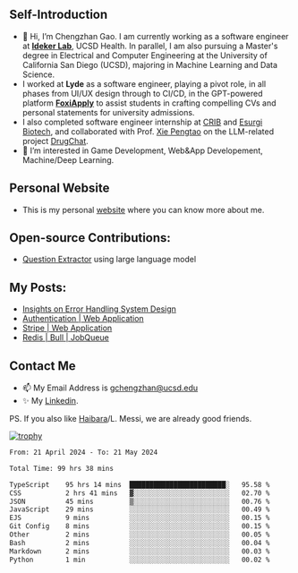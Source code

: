 ## Self-Introduction
- 👋 Hi, I’m Chengzhan Gao. I am currently working as a software engineer at **[Ideker Lab](https://idekerlab.ucsd.edu/)**, UCSD Health. In parallel, I am also pursuing a Master's degree in Electrical and Computer Engineering at the University of California San Diego (UCSD), majoring in Machine Learning and Data Science.
- I worked at **Lyde** as a software engineer, playing a pivot role, in all phases from UI/UX design through to CI/CD, in the GPT-powered platform **[FoxiApply](https://lyde.io)** to assist students in crafting compelling CVs and personal statements for university admissions.
- I also completed software engineer internship at [CRIB](https://apps.apple.com/us/app/crib-for-roommates/id6468918103?platform=iphone) and [Esurgi Biotech](https://myesurgi.com/), and collaborated with Prof. [Xie Pengtao](https://pengtaoxie.github.io/) on the LLM-related project [DrugChat](https://github.com/UCSD-AI4H/drugchat).
- 👀 I’m interested in Game Development, Web&App Developement, Machine/Deep Learning.

## Personal Website
-  This is my personal [website](https://gaochengzhan.netlify.app/) where you can know more about me.

## Open-source Contributions:
- [Question Extractor](https://github.com/nestordemeure/question_extractor) using large language model

## My Posts:
- [Insights on Error Handling System Design](https://gaochengzhan.netlify.app/post/error-handling/)
- [Authentication | Web Application](https://gaochengzhan.netlify.app/post/authentication/)
- [Stripe | Web Application](https://gaochengzhan.netlify.app/post/stripe/)
- [Redis | Bull | JobQueue](https://gaochengzhan.netlify.app/post/job-queue/)

## Contact Me
- 📫 My Email Address is gchengzhan@ucsd.edu
- ✨ My [Linkedin](https://www.linkedin.com/in/chengzhan-christoffel-gao/).

PS. If you also like [Haibara](https://www.detectiveconanworld.com/wiki/Ai_Haibara)/L. Messi, we are already good friends.

[![trophy](https://github-profile-trophy.vercel.app/?username=gaochengzhan&theme=flat&row=1&margin-w=12)](https://github.com/ryo-ma/github-profile-trophy)

<!--START_SECTION:waka-->

```txt
From: 21 April 2024 - To: 21 May 2024

Total Time: 99 hrs 38 mins

TypeScript    95 hrs 14 mins  ████████████████████████░   95.58 %
CSS           2 hrs 41 mins   ▓░░░░░░░░░░░░░░░░░░░░░░░░   02.70 %
JSON          45 mins         ▒░░░░░░░░░░░░░░░░░░░░░░░░   00.76 %
JavaScript    29 mins         ░░░░░░░░░░░░░░░░░░░░░░░░░   00.49 %
EJS           9 mins          ░░░░░░░░░░░░░░░░░░░░░░░░░   00.15 %
Git Config    8 mins          ░░░░░░░░░░░░░░░░░░░░░░░░░   00.15 %
Other         2 mins          ░░░░░░░░░░░░░░░░░░░░░░░░░   00.05 %
Bash          2 mins          ░░░░░░░░░░░░░░░░░░░░░░░░░   00.04 %
Markdown      2 mins          ░░░░░░░░░░░░░░░░░░░░░░░░░   00.03 %
Python        1 min           ░░░░░░░░░░░░░░░░░░░░░░░░░   00.02 %
```

<!--END_SECTION:waka-->

<!---
gaochengzhan/gaochengzhan is a ✨ special ✨ repository because its `README.md` (this file) appears on your GitHub profile.
You can click the Preview link to take a look at your changes.
--->
